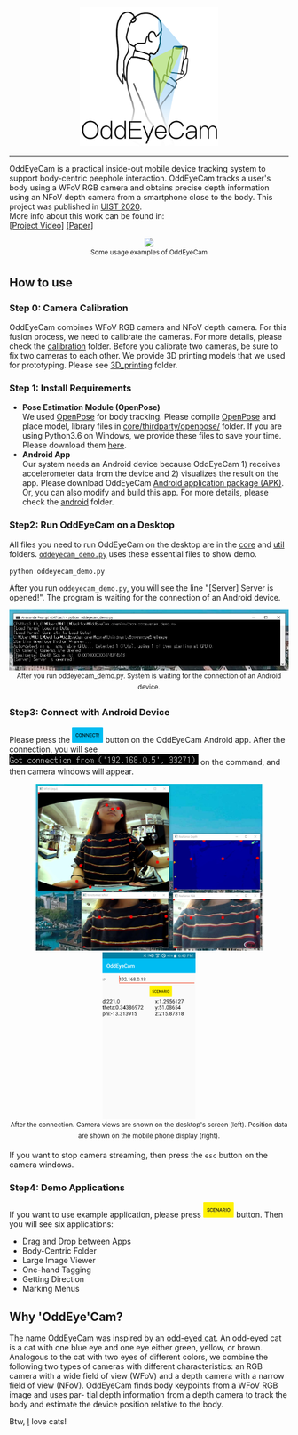<p align="center">
    <img src="images/OddEyeCam_logo.png", width="250">
</p>

-----------------

OddEyeCam is a practical inside-out mobile device tracking system to support body-centric peephole interaction. OddEyeCam tracks a user's body using a WFoV RGB camera and obtains precise depth information using an NFoV depth camera from a smartphone close to the body. This project was published in [UIST 2020](http://uist.acm.org/uist2020/).  
More info about this work can be found in:  
[[Project Video]](https://youtu.be/R56iuEuZyo0) [[Paper]](https://daehwa.github.io/paper/OddEyeCam_doi.pdf)
<p align="center">
    <img src="images/thumnail.gif", width="480">
    <br>
    <sup>Some usage examples of OddEyeCam</sup>
</p>

## How to use

### Step 0: Camera Calibration
OddEyeCam combines WFoV RGB camera and NFoV depth camera. For this fusion process, we need to calibrate the cameras. For more details, please check the [calibration](https://github.com/KAIST-HCIL/OddEyeCam/tree/master/calibration) folder.
Before you calibrate two cameras, be sure to fix two cameras to each other. We provide 3D printing models that we used for prototyping. Please see [3D_printing](https://github.com/KAIST-HCIL/OddEyeCam/tree/master/3D_printing) folder.

### Step 1: Install Requirements
- __Pose Estimation Module (OpenPose)__  
We used [OpenPose](https://github.com/CMU-Perceptual-Computing-Lab/openpose/blob/master/README.md) for body tracking. Please compile [OpenPose](https://github.com/CMU-Perceptual-Computing-Lab/openpose/blob/master/README.md) and place model, library files in [core/thirdparty/openpose/](https://github.com/KAIST-HCIL/OddEyeCam/tree/master/core/thirdparty) folder. If you are using Python3.6 on Windows, we provide these files to save your time. Please download them [here](https://drive.google.com/file/d/1W9XcH5y6mbULcdHEjV5QRXZ0w__A08F7/view?usp=sharing).
- __Android App__  
Our system needs an Android device because OddEyeCam 1) receives accelerometer data from the device and 2) visualizes the result on the app. Please download OddEyeCam [Android application package (APK)](https://drive.google.com/file/d/1r3HOWgwSr-nKmP_GT4WFvUjOl7_6V8s4/view?usp=sharing). Or, you can also modify and build this app. For more details, please check the [android](https://github.com/KAIST-HCIL/OddEyeCam/tree/master/android) folder.

### Step2: Run OddEyeCam on a Desktop
All files you need to run OddEyeCam on the desktop are in the [core](https://github.com/KAIST-HCIL/OddEyeCam/tree/master/core) and [util](https://github.com/KAIST-HCIL/OddEyeCam/tree/master/util) folders. [```oddeyecam_demo.py```](https://github.com/KAIST-HCIL/OddEyeCam/blob/master/oddeyecam_demo.py) uses these essential files to show demo.

```bash
python oddeyecam_demo.py
```
After you run ```oddeyecam_demo.py```, you will see the line "[Server] Server is opened!". The program is waiting for the connection of an Android device. 
<p align="center">
    <img src="images/run.jpg">
    <br>
    <sup>After you run oddeyecam_demo.py. System is waiting for the connection of an Android device.</sup>
</p>

### Step3: Connect with Android Device

Please press the
<img src="./images/connect_btn.jpg" height="28" style="display: inline-block;"/> button
on the OddEyeCam Android app. After the connection, you will see <img src="images/connection.jpg" style="display: inline-block;"/> on the command, and then camera windows will appear.

<p align="center">
    <img src="images/windows.jpg", height="300">
    <img src="images/android_after_connection.png", height="300">
    <br>
    <sup>After the connection. Camera views are shown on the desktop's screen (left). Position data are shown on the mobile phone display (right).</sup>
</p>

If you want to stop camera streaming, then press the ```esc``` button on the camera windows.

### Step4: Demo Applications
If you want to use example application, please press
<img src="./images/scenario_btn.jpg" height="28" style="display: inline-block;"/> button. Then you will see six applications:
- Drag and Drop between Apps
- Body-Centric Folder
- Large Image Viewer
- One-hand Tagging
- Getting Direction
- Marking Menus

## Why 'OddEye'Cam?
The name OddEyeCam was inspired by an [odd-eyed cat](https://en.wikipedia.org/wiki/Odd-eyed_cat). An odd-eyed cat is a cat  with one blue eye and one eye either green, yellow, or brown. Analogous to the cat with two eyes of different colors, we combine the following two types of cameras with different characteristics: an RGB camera with a wide field of view (WFoV) and a depth camera with a narrow field of view (NFoV). OddEyeCam finds body keypoints from a WFoV RGB image and uses par- tial depth information from a depth camera to track the body and estimate the device position relative to the body.

Btw, [I](https://daehwa.github.io/) love cats!